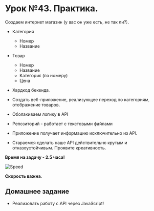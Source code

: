 # Урок №43. Практика.

Создаем интернет магазин (у вас он уже есть, не так ли?). 
- Категория
   - Номер
   - Название
- Товар
   - Номер
   - Название
   - Категория (по номеру)
   - Цена
- Хардкод бекенда.
- Создать веб-приложение, реализующее переход по категориям, отображение товаров.

- Оболакиваем логику в API
- Репозиторий - работает с текстовыми файлами
- Приложение получает информацию исключительно из API.
- Стараемся сделать наше API действительно крутым и отказоустойчивым. Проявите креативность.

**Время на задачу - 2.5 часа!**

![Speed](/Module-4/images/speed.png)

**Скорость важна**.

## Домашнее задание

* Реализовать работу с API через JavaScript!

